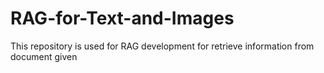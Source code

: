 # RAG-for-Text-and-Images
This repository is used for RAG development for retrieve information from document given
